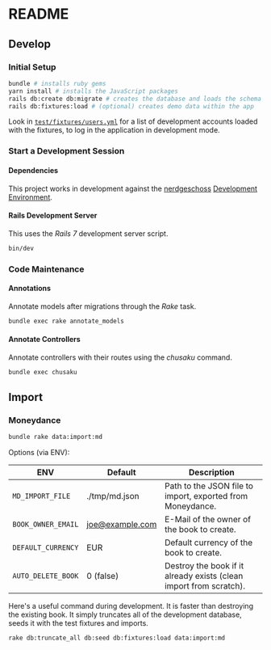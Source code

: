 # README

## Develop

### Initial Setup

```bash
bundle # installs ruby gems
yarn install # installs the JavaScript packages
rails db:create db:migrate # creates the database and loads the schema
rails db:fixtures:load # (optional) creates demo data within the app
```

Look in [`test/fixtures/users.yml`](test/fixtures/users.yml) for a list
of development accounts loaded with the fixtures, to log in the application
in development mode.

### Start a Development Session

#### Dependencies

This project works in development against the [nerdgeschoss](https://nerdgeschoss.de/)
[Development Environment](https://github.com/nerdgeschoss/development-environment#nerdgeschoss-development-environment).

#### Rails Development Server

This uses the _Rails 7_ development server script.

```bash
bin/dev
```

### Code Maintenance

#### Annotations

Annotate models after migrations through the _Rake_ task.

```bash
bundle exec rake annotate_models
```

#### Annotate Controllers

Annotate controllers with their routes using the _chusaku_ command.

```bash
bundle exec chusaku
```

## Import

### Moneydance

```bash
bundle rake data:import:md
```

Options (via ENV):

| ENV                | Default         | Description                                                        |
| ------------------ | --------------- | ------------------------------------------------------------------ |
| `MD_IMPORT_FILE`   | ./tmp/md.json   | Path to the JSON file to import, exported from Moneydance.         |
| `BOOK_OWNER_EMAIL` | joe@example.com | E-Mail of the owner of the book to create.                         |
| `DEFAULT_CURRENCY` | EUR             | Default currency of the book to create.                            |
| `AUTO_DELETE_BOOK` | 0 (false)       | Destroy the book if it already exists (clean import from scratch). |

Here's a useful command during development. It is faster than destroying the existing book. It
simply truncates all of the development database, seeds it with the test fixtures and imports.

```bash
rake db:truncate_all db:seed db:fixtures:load data:import:md
```

